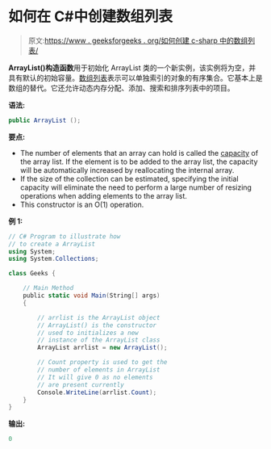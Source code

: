 # 如何在 C#中创建数组列表

> 原文:[https://www . geeksforgeeks . org/如何创建 c-sharp 中的数组列表/](https://www.geeksforgeeks.org/how-to-create-the-arraylist-in-c-sharp/)

**ArrayList()构造函数**用于初始化 ArrayList 类的一个新实例，该实例将为空，并具有默认的初始容量。[数组列表](https://www.geeksforgeeks.org/arraylist-in-c-sharp/)表示可以单独索引的对象的有序集合。它基本上是数组的替代。它还允许动态内存分配、添加、搜索和排序列表中的项目。

**语法:**

```cs
public ArrayList ();
```

**要点:**

*   The number of elements that an array can hold is called the [capacity](https://www.geeksforgeeks.org/c-sharp-get-or-set-the-number-of-elements-that-the-arraylist-can-contain/) of the array list. If the element is to be added to the array list, the capacity will be automatically increased by reallocating the internal array.
*   If the size of the collection can be estimated, specifying the initial capacity will eliminate the need to perform a large number of resizing operations when adding elements to the array list.
*   This constructor is an O(1) operation.

**例 1:**

```cs
// C# Program to illustrate how
// to create a ArrayList
using System;
using System.Collections;

class Geeks {

    // Main Method
    public static void Main(String[] args)
    {

        // arrlist is the ArrayList object
        // ArrayList() is the constructor
        // used to initializes a new
        // instance of the ArrayList class
        ArrayList arrlist = new ArrayList();

        // Count property is used to get the
        // number of elements in ArrayList
        // It will give 0 as no elements
        // are present currently
        Console.WriteLine(arrlist.Count);
    }
}
```

**输出:**

```cs
0

```